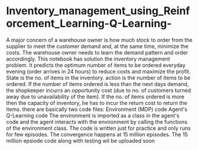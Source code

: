 # Inventory_management_using_Reinforcement_Learning-Q-Learning-
A major concern of a warehouse owner is how much stock to order from the supplier to meet the customer demand and, at the same time, minimize the costs. The warehouse owner needs to learn the demand pattern and order accordingly. 
This notebook has solution the inventory management problem. It predicts the optimum number of items to be ordered everyday evening (order arrives in 24 hours) to reduce costs and maximize the profit. State is the no. of items in the inventory. action is the number of items to be ordered. If the number of items ordered is less than the next days demand, the shopkeeper incurrs an opportunity cost (due to no. of customers turned away due to unavailability of the item). If the no. of items ordered is more then the capacity of inventory, he has to incur the return cost to return the items.
there are basically two code files: 
Environment (MDP) code
Agent's Q-Learning code
The environment is imported as a class in the agent's code and the agent interacts with the environment by calling the functions of the environment class.
The code is written just for practice and only runs for few episodes. The convergence happens at 15 million episodes. The 15 million epsiode code along with testing wil be uploaded soon
